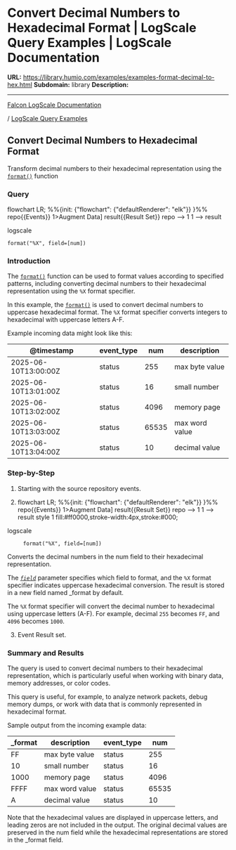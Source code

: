 # Convert Decimal Numbers to Hexadecimal Format | LogScale Query Examples | LogScale Documentation

**URL:** https://library.humio.com/examples/examples-format-decimal-to-hex.html
**Subdomain:** library
**Description:** 

---

[Falcon LogScale Documentation](https://library.humio.com)

/ [LogScale Query Examples](examples.html)

## Convert Decimal Numbers to Hexadecimal Format

Transform decimal numbers to their hexadecimal representation using the [`format()`](https://library.humio.com/data-analysis/functions-format.html) function 

### Query

flowchart LR; %%{init: {"flowchart": {"defaultRenderer": "elk"}} }%% repo{{Events}} 1>Augment Data] result{{Result Set}} repo --> 1 1 --> result

logscale
    
    
    format("%X", field=[num])

### Introduction

The [`format()`](https://library.humio.com/data-analysis/functions-format.html) function can be used to format values according to specified patterns, including converting decimal numbers to their hexadecimal representation using the `%X` format specifier. 

In this example, the [`format()`](https://library.humio.com/data-analysis/functions-format.html) is used to convert decimal numbers to uppercase hexadecimal format. The `%X` format specifier converts integers to hexadecimal with uppercase letters A-F. 

Example incoming data might look like this: 

@timestamp| event_type| num| description  
---|---|---|---  
2025-06-10T13:00:00Z| status| 255| max byte value  
2025-06-10T13:01:00Z| status| 16| small number  
2025-06-10T13:02:00Z| status| 4096| memory page  
2025-06-10T13:03:00Z| status| 65535| max word value  
2025-06-10T13:04:00Z| status| 10| decimal value  
  
### Step-by-Step

  1. Starting with the source repository events.

  2. flowchart LR; %%{init: {"flowchart": {"defaultRenderer": "elk"}} }%% repo{{Events}} 1>Augment Data] result{{Result Set}} repo --> 1 1 --> result style 1 fill:#ff0000,stroke-width:4px,stroke:#000;

logscale
         
         format("%X", field=[num])

Converts the decimal numbers in the num field to their hexadecimal representation. 

The [_`field`_](https://library.humio.com/data-analysis/functions-format.html#query-functions-format-field) parameter specifies which field to format, and the `%X` format specifier indicates uppercase hexadecimal conversion. The result is stored in a new field named _format by default. 

The `%X` format specifier will convert the decimal number to hexadecimal using uppercase letters (A-F). For example, decimal `255` becomes `FF`, and `4096` becomes `1000`. 

  3. Event Result set.




### Summary and Results

The query is used to convert decimal numbers to their hexadecimal representation, which is particularly useful when working with binary data, memory addresses, or color codes. 

This query is useful, for example, to analyze network packets, debug memory dumps, or work with data that is commonly represented in hexadecimal format. 

Sample output from the incoming example data: 

_format| description| event_type| num  
---|---|---|---  
FF| max byte value| status| 255  
10| small number| status| 16  
1000| memory page| status| 4096  
FFFF| max word value| status| 65535  
A| decimal value| status| 10  
  
Note that the hexadecimal values are displayed in uppercase letters, and leading zeros are not included in the output. The original decimal values are preserved in the num field while the hexadecimal representations are stored in the _format field.
